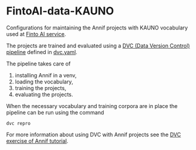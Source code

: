 # FintoAI-data-KAUNO

Configurations for maintaining the Annif projects with KAUNO vocabulary used at [Finto AI service](ai.finto.fi/).

The projects are trained and evaluated using a [DVC (Data Version Control) pipeline](https://dvc.org/doc/start/data-management/data-pipelines) defined in [dvc.yaml](/dvc.yaml).

The pipeline takes care of 

1. installing Annif in a venv,
2. loading the vocabulary,
3. training the projects,
4. evaluating the projects.

When the necessary vocabulary and training corpora are in place the pipeline can be run using the command

    dvc repro
    
For more information about using DVC with Annif projects see the [DVC exercise of Annif tutorial](https://github.com/NatLibFi/Annif-tutorial/blob/master/exercises/OPT_dvc.md).
